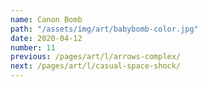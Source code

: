 ```yaml
---
name: Canon Bomb
path: "/assets/img/art/babybomb-color.jpg"
date: 2020-04-12
number: 11
previous: /pages/art/l/arrows-complex/
next: /pages/art/l/casual-space-shock/
---
```

